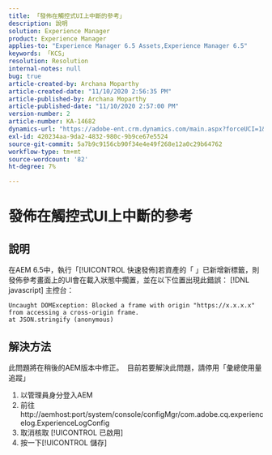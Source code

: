 ```yaml
---
title: 「發佈在觸控式UI上中斷的參考」
description: 說明
solution: Experience Manager
product: Experience Manager
applies-to: "Experience Manager 6.5 Assets,Experience Manager 6.5"
keywords: 「KCS」
resolution: Resolution
internal-notes: null
bug: true
article-created-by: Archana Moparthy
article-created-date: "11/10/2020 2:56:35 PM"
article-published-by: Archana Moparthy
article-published-date: "11/10/2020 2:57:00 PM"
version-number: 2
article-number: KA-14682
dynamics-url: "https://adobe-ent.crm.dynamics.com/main.aspx?forceUCI=1&pagetype=entityrecord&etn=knowledgearticle&id=a2eb8aeb-6423-eb11-a813-00224809820c"
exl-id: 420234aa-9da2-4832-980c-9b9ce67e5524
source-git-commit: 5a7b9c9156cb90f34e4e49f268e12a0c29b64762
workflow-type: tm+mt
source-wordcount: '82'
ht-degree: 7%

---
```


# 發佈在觸控式UI上中斷的參考

## 說明

在AEM 6.5中，執行「[!UICONTROL 快速發佈]若資產的「 」已新增新標籤，則發佈參考畫面上的UI會在載入狀態中擱置，並在以下位置出現此錯誤： [!DNL javascript] 主控台：

```
Uncaught DOMException: Blocked a frame with origin "https://x.x.x.x" from accessing a cross-origin frame.
at JSON.stringify (anonymous)
```


## 解決方法

此問題將在稍後的AEM版本中修正。  目前若要解決此問題，請停用「彙總使用量追蹤」

1. 以管理員身分登入AEM
2. 前往http://aemhost:port/system/console/configMgr/com.adobe.cq.experiencelog.ExperienceLogConfig
3. 取消核取 [!UICONTROL 已啟用]
4. 按一下[!UICONTROL 儲存]
